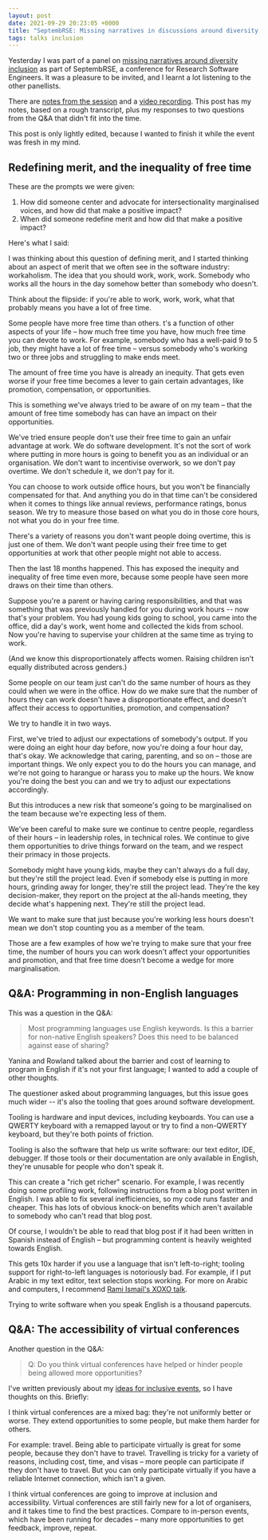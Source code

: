 ```yaml
---
layout: post
date: 2021-09-29 20:23:05 +0000
title: "SeptembRSE: Missing narratives in discussions around diversity and inclusion"
tags: talks inclusion
---
```


Yesterday I was part of a panel on [missing narratives around diversity inclusion][panel_link] as part of SeptembRSE, a conference for Research Software Engineers.
It was a pleasure to be invited, and I learnt a lot listening to the other panellists.

There are [notes from the session][notes] and a [video recording].
This post has my notes, based on a rough transcript, plus my responses to two questions from the Q&A that didn't fit into the time.

This post is only lightly edited, because I wanted to finish it while the event was fresh in my mind.

[panel_link]: https://septembrse.github.io/#/event/L1001
[notes]: https://pad.sfconservancy.org/p/missing-narrative-rse-panel-2021
[video recording]: https://www.youtube.com/watch?v=tpxCWCTSZUc&t=2014s

## Redefining merit, and the inequality of free time

These are the prompts we were given:

1. How did someone center and advocate for intersectionality marginalised voices, and how did that make a positive impact?
2. When did someone redefine merit and how did that make a positive impact?

Here's what I said:

I was thinking about this question of defining merit, and I started thinking about an aspect of merit that we often see in the software industry: workaholism.
The idea that you should work, work, work.
Somebody who works all the hours in the day somehow better than somebody who doesn't.

Think about the flipside: if you're able to work, work, work, what that probably means you have a lot of free time.

Some people have more free time than others.
t's a function of other aspects of your life – how much free time you have, how much free time you can devote to work.
For example, somebody who has a well-paid 9 to 5 job, they might have a lot of free time – versus somebody who's working two or three jobs and struggling to make ends meet.

The amount of free time you have is already an inequity.
That gets even worse if your free time becomes a lever to gain certain advantages, like promotion, compensation, or opportunities.

This is something we've always tried to be aware of on my team – that the amount of free time somebody has can have an impact on their opportunities.

We've tried ensure people don't use their free time to gain an unfair advantage at work.
We do software development.
It's not the sort of work where putting in more hours is going to benefit you as an individual or an organisation.
We don't want to incentivise overwork, so we don't pay overtime.
We don't schedule it, we don't pay for it.

You can choose to work outside office hours, but you won't be financially compensated for that.
And anything you do in that time can't be considered when it comes to things like annual reviews, performance ratings, bonus season.
We try to measure those based on what you do in those core hours, not what you do in your free time.

There's a variety of reasons you don't want people doing overtime, this is just one of them.
We don't want people using their free time to get opportunities at work that other people might not able to access.

Then the last 18 months happened.
This has exposed the inequity and inequality of free time even more, because some people have seen more draws on their time than others.

Suppose you're a parent or having caring responsibilities, and that was something that was previously handled for you during work hours -- now that's your problem.
You had young kids going to school, you came into the office, did a day's work, went home and collected the kids from school.
Now you're having to supervise your children at the same time as trying to work.

(And we know this disproportionately affects women.
Raising children isn't equally distributed across genders.)

Some people on our team just can't do the same number of hours as they could when we were in the office.
How do we make sure that the number of hours they can work doesn't have a disproportionate effect, and doesn't affect their access to opportunities, promotion, and compensation?

We try to handle it in two ways.

First, we've tried to adjust our expectations of somebody's output.
If you were doing an eight hour day before, now you're doing a four hour day, that's okay.
We acknowledge that caring, parenting, and so on – those are important things.
We only expect you to do the hours you can manage, and we're not going to harangue or harass you to make up the hours.
We know you're doing the best you can and we try to adjust our expectations accordingly.

But this introduces a new risk that someone's going to be marginalised on the team because we're expecting less of them.

We've been careful to make sure we continue to centre people, regardless of their hours – in leadership roles, in technical roles.
We continue to give them opportunities to drive things forward on the team, and we respect their primacy in those projects.

Somebody might have young kids, maybe they can't always do a full day, but they're still the project lead.
Even if somebody else is putting in more hours, grinding away for longer, they're still the project lead.
They're the key decision-maker, they report on the project at the all-hands meeting, they decide what's happening next.
They're still the project lead.

We want to make sure that just because you're working less hours doesn't mean we don't stop counting you as a member of the team.

Those are a few examples of how we're trying to make sure that your free time, the number of hours you can work doesn't affect your opportunities and promotion, and that free time doesn't become a wedge for more marginalisation.

## Q&A: Programming in non-English languages

This was a question in the Q&A:

> Most programming languages use English keywords.
> Is this a barrier for non-native English speakers?
> Does this need to be balanced against ease of sharing?

Yanina and Rowland talked about the barrier and cost of learning to program in English if it's not your first language; I wanted to add a couple of other thoughts.

The questioner asked about programming languages, but this issue goes much wider -- it's also the tooling that goes around software development.

Tooling is hardware and input devices, including keyboards.
You can use a QWERTY keyboard with a remapped layout or try to find a non-QWERTY keyboard, but they're both points of friction.

Tooling is also the software that help us write software: our text editor, IDE, debugger.
If those tools or their documentation are only available in English, they're unusable for people who don't speak it.

This can create a "rich get richer" scenario.
For example, I was recently doing some profiling work, following instructions from a blog post written in English.
I was able to fix several inefficiencies, so my code runs faster and cheaper.
This has lots of obvious knock-on benefits which aren't available to somebody who can't read that blog post.

Of course, I wouldn't be able to read that blog post if it had been written in Spanish instead of English – but programming content is heavily weighted towards English.

This gets 10x harder if you use a language that isn't left-to-right; tooling support for right-to-left languages is notoriously bad.
For example, if I put Arabic in my text editor, text selection stops working.
For more on Arabic and computers, I recommend [Rami Ismail's XOXO talk](https://www.youtube.com/watch?v=X1ynZm1wI18).

Trying to write software when you speak English is a thousand papercuts.

## Q&A: The accessibility of virtual conferences

Another question in the Q&A:

> Q: Do you think virtual conferences have helped or hinder people being allowed more opportunities?

I've written previously about my [ideas for inclusive events](https://alexwlchan.net/ideas-for-inclusive-events/), so I have thoughts on this.
Briefly:

I think virtual conferences are a mixed bag: they're not uniformly better or worse.
They extend opportunities to some people, but make them harder for others.

For example: travel.
Being able to participate virtually is great for some people, because they don't have to travel.
Travelling is tricky for a variety of reasons, including cost, time, and visas – more people can participate if they don't have to travel.
But you can only participate virtually if you have a reliable Internet connection, which isn't a given.

I think virtual conferences are going to improve at inclusion and accessibility.
Virtual conferences are still fairly new for a lot of organisers, and it takes time to find the best practices.
Compare to in-person events, which have been running for decades – many more opportunities to get feedback, improve, repeat.
